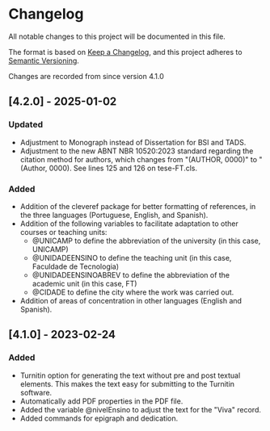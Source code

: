 # Changelog

All notable changes to this project will be documented in this file.

The format is based on [Keep a Changelog](https://keepachangelog.com/en/1.0.0/),
and this project adheres to [Semantic Versioning](https://semver.org/spec/v2.0.0.html).

Changes are recorded from since version 4.1.0
## [4.2.0] - 2025-01-02

### Updated
  - Adjustment to Monograph instead of Dissertation for BSI and TADS.
  - Adjustment to the new ABNT NBR 10520:2023 standard regarding the citation method for authors, which changes from "(AUTHOR, 0000)" to "(Author, 0000). See lines 125 and 126 on tese-FT.cls.

### Added
  - Addition of the cleveref package for better formatting of references, in the three languages (Portuguese, English, and Spanish).
  - Addition of the following variables to facilitate adaptation to other courses or teaching units:
    - \@UNICAMP to define the abbreviation of the university (in this case, UNICAMP)
    - \@UNIDADEENSINO to define the teaching unit (in this case, Faculdade de Tecnologia)
    - \@UNIDADEENSINOABREV to define the abbreviation of the academic unit (in this case, FT)
    - \@CIDADE to define the city where the work was carried out.       
  - Addition of areas of concentration in other languages (English and Spanish).


## [4.1.0] - 2023-02-24

### Added

  - Turnitin option for generating the text without pre and post textual elements. This makes the text easy for submitting to the Turnitin software.
  - Automatically add PDF properties in the PDF file.
  - Added the variable \@nivelEnsino to adjust the text for the "Viva" record.
  - Added commands for epigraph and dedication.
